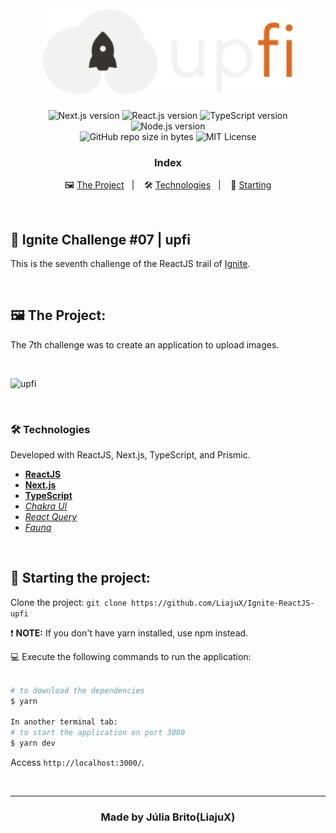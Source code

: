 <h1 align="center">
  <br>
  <img src="https://github.com/LiajuX/Ignite-ReactJS-upfi/blob/master/public/logo.svg" alt="Spacetraveling" width="400px">
</h1>

<p align="center">  
  <img alt="Next.js version" src="https://img.shields.io/badge/Next.js-v10.0.9-ffffff?style=flat&logoColor=next.js&logo=next.js">
  
  <img alt="React.js version" src="https://img.shields.io/badge/React.js-v17.0.2-60dafb?style=flat&logoColor=60dafb&logo=react">

  <img alt="TypeScript version" src="https://img.shields.io/badge/TypeScript-v4.2.3-007acc?style=flat&logoColor=007acc&logo=typescript">
   
  <img alt="Node.js version" src="https://img.shields.io/badge/Node.js-v14.18.0-689f63?style=flat&logoColor=689f63&logo=node.js">


  <br>
  
  <img alt="GitHub repo size in bytes" src="https://img.shields.io/github/repo-size/LiajuX/Ignite-ReactJS-upfi?color=green">
    
   <img alt="MIT License" src="https://img.shields.io/github/license/LiajuX/Ignite-ReactJS-upfi">
</p>

<h3 align="center">
  Index
</h3>

<p align="center">
  🖼 <a href="#%EF%B8%8F-the-project">The Project</a>&nbsp;&nbsp;&nbsp;|&nbsp;&nbsp;&nbsp;
  🛠 <a href="#-technologies">Technologies</a>&nbsp;&nbsp;&nbsp;|&nbsp;&nbsp;&nbsp;
  🏁 <a href="#-starting-the-project">Starting</a>
</p>

<br>

## 🚀 Ignite Challenge #07 | upfi 
This is the seventh challenge of the ReactJS trail of [Ignite](https://rocketseat.com.br/ignite).

<br> 

## 🖼 The Project:

The 7th challenge was to create an application to upload images.

<br>

![upfi](https://user-images.githubusercontent.com/53796370/167528583-75477873-45b2-4545-a4db-c7fb1e698118.gif)

<br/>

### 🛠 Technologies
Developed with ReactJS, Next.js, TypeScript, and Prismic.

- **[ReactJS](https://reactjs.org/)**
- **[Next.js](https://nextjs.org/)**
- **[TypeScript](https://www.typescriptlang.org/)**
- *[Chakra UI](https://chakra-ui.com/)*
- *[React Query](https://react-query.tanstack.com/)*
- *[Fauna](https://fauna.com/)*

<br>

## 🏁 Starting the project:

Clone the project: `git clone https://github.com/LiajuX/Ignite-ReactJS-upfi`

❗ **NOTE:** If you don't have yarn installed, use npm instead.

💻 Execute the following commands to run the application:

````zsh

# to download the dependencies
$ yarn

In another terminal tab:
# to start the application on port 3000
$ yarn dev

````
Access `http://localhost:3000/`.

<br>

---

<h3 align="center" >
  Made by Júlia Brito(LiajuX)
</h3>
